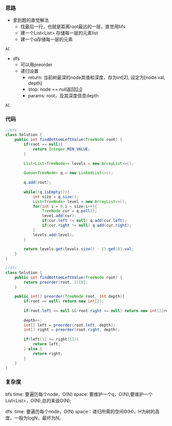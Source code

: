 ### 思路

- 拿到题的直觉解法
    - 找最后一行，也就是距离root最远的一层，直觉用bfs
    - 建一个List<List<TreeNode>> 存储每一层的元素list
    - 建一个q存储每一层的元素

`AC`

- dfs
    - 可以用preorder
    - 递归设置
        - return: 当前树最深的node其值和深度，存为int[2], 设定为[node.val, depth]
        - stop: node == null返回[0,0](深度为0会被淘汰)
        - params: root，及其深度信息depth

`AC`

### 代码
```java
//bfs
class Solution {
    public int findBottomLeftValue(TreeNode root) {
        if(root == null){
            return Integer.MIN_VALUE;
        }
        
        List<List<TreeNode>> levels = new ArrayList<>();
        
        Queue<TreeNode> q = new LinkedList<>();
        
        q.add(root);
        
        while(!q.isEmpty()){
            int size = q.size();
            List<TreeNode> level = new ArrayList<>();
            for(int i = 0;i < size;i++){
                TreeNode cur = q.poll();
                level.add(cur);
                if(cur.left != null) q.add(cur.left);
                if(cur.right != null) q.add(cur.right);
            }
            levels.add(level);
        }
        
        return levels.get(levels.size() - 1).get(0).val;
    }
}

//dfs
class Solution {
    public int findBottomLeftValue(TreeNode root) {
        return preorder(root, 1)[0];
    }
    
    public int[] preorder(TreeNode root, int depth){
        if(root == null) return new int[2];
        
        if(root.left == null && root.right == null) return new int[]{root.val, depth};
        
        depth++;
        int[] left = preorder(root.left, depth);
        int[] right = preorder(root.right, depth);
        
        if(left[1] >= right[1]){
            return left;
        } else {
            return right;
        }
    }
}
```

### 复杂度

bfs
time: 要遍历每个node，O(N)
space: 要维护一个q，O(N),要维护一个List<List<TreeNode>>，O(N),总的来说O(N);

dfs:
time: 要遍历每个node，O(N)
space：递归所需的空间O(H)，H为树的高度，一般为logN，最坏为N。